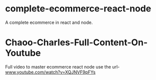 # complete-ecommerce-react-node
A complete ecommerce in react and node.
# Chaoo-Charles-Full-Content-On-Youtube
Full video to master ecommerce react node use the url- www.youtube.com/watch?v=XQJNVF9pFYs
